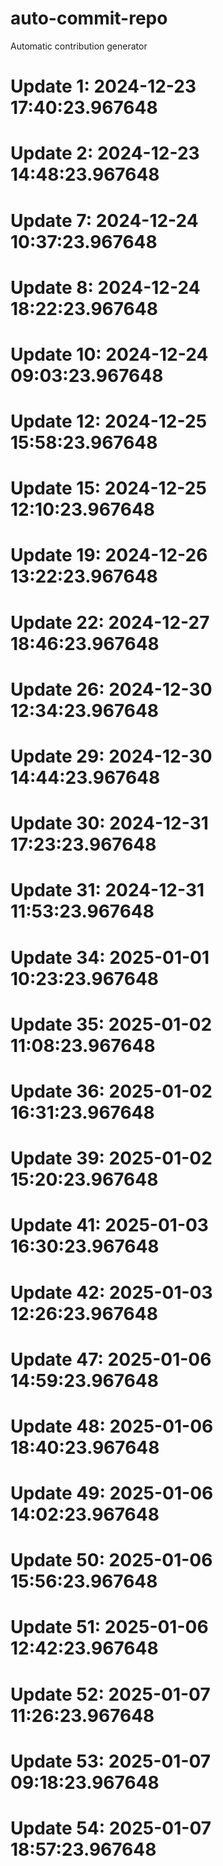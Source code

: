 # auto-commit-repo

Automatic contribution generator

# Update 1: 2024-12-23 17:40:23.967648

# Update 2: 2024-12-23 14:48:23.967648

# Update 7: 2024-12-24 10:37:23.967648

# Update 8: 2024-12-24 18:22:23.967648

# Update 10: 2024-12-24 09:03:23.967648

# Update 12: 2024-12-25 15:58:23.967648

# Update 15: 2024-12-25 12:10:23.967648

# Update 19: 2024-12-26 13:22:23.967648

# Update 22: 2024-12-27 18:46:23.967648

# Update 26: 2024-12-30 12:34:23.967648

# Update 29: 2024-12-30 14:44:23.967648

# Update 30: 2024-12-31 17:23:23.967648

# Update 31: 2024-12-31 11:53:23.967648

# Update 34: 2025-01-01 10:23:23.967648

# Update 35: 2025-01-02 11:08:23.967648

# Update 36: 2025-01-02 16:31:23.967648

# Update 39: 2025-01-02 15:20:23.967648

# Update 41: 2025-01-03 16:30:23.967648

# Update 42: 2025-01-03 12:26:23.967648

# Update 47: 2025-01-06 14:59:23.967648

# Update 48: 2025-01-06 18:40:23.967648

# Update 49: 2025-01-06 14:02:23.967648

# Update 50: 2025-01-06 15:56:23.967648

# Update 51: 2025-01-06 12:42:23.967648

# Update 52: 2025-01-07 11:26:23.967648

# Update 53: 2025-01-07 09:18:23.967648

# Update 54: 2025-01-07 18:57:23.967648
